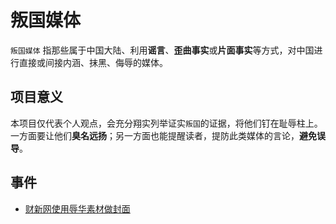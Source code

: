 # 叛国媒体
`叛国媒体` 指那些属于中国大陆、利用**谣言**、**歪曲事实**或**片面事实**等方式，对中国进行直接或间接内涵、抹黑、侮辱的媒体。
 
## 项目意义
本项目仅代表个人观点，会充分翔实列举证实`叛国`的证据，将他们钉在耻辱柱上。一方面要让他们**臭名远扬**；另一方面也能提醒读者，提防此类媒体的言论，**避免误导**。

## 事件
- [财新网使用辱华素材做封面](https://github.com/CNTraitors/Treason-media/blob/master/%E8%B4%A2%E6%96%B0%E7%BD%91/%E8%B4%A2%E6%96%B0%E7%BD%91%E4%BD%BF%E7%94%A8%E8%BE%B1%E5%8D%8E%E7%B4%A0%E6%9D%90%E5%81%9A%E5%B0%81%E9%9D%A2.md)
